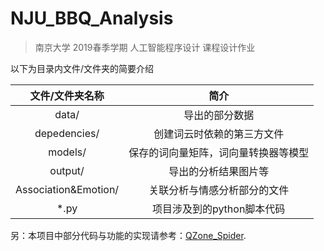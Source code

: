 # NJU_BBQ_Analysis

> 南京大学 2019春季学期 人工智能程序设计 课程设计作业

以下为目录内文件/文件夹的简要介绍

文件/文件夹名称 | 简介
:--: | :--: 
data/ | 导出的部分数据
depedencies/ | 创建词云时依赖的第三方文件
models/ | 保存的词向量矩阵，词向量转换器等模型
output/ | 导出的分析结果图片等
Association&Emotion/| 关联分析与情感分析部分的文件
*.py | 项目涉及到的python脚本代码

另：本项目中部分代码与功能的实现请参考：[QZone_Spider](<https://github.com/EricZhu-42/QZone_Spider>).

